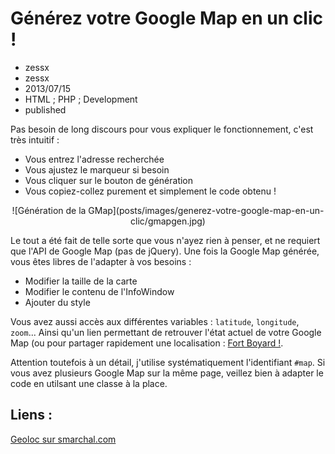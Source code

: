 # Générez votre Google Map en un clic !
- zessx
- zessx
- 2013/07/15
- HTML ; PHP ; Development
- published

Pas besoin de long discours pour vous expliquer le fonctionnement, c'est très intuitif :

* Vous entrez l'adresse recherchée
* Vous ajustez le marqueur si besoin
* Vous cliquer sur le bouton de génération
* Vous copiez-collez purement et simplement le code obtenu !

<center>![Génération de la GMap](posts/images/generez-votre-google-map-en-un-clic/gmapgen.jpg)</center>

Le tout a été fait de telle sorte que vous n'ayez rien à penser, et ne requiert que l'API de Google Map (pas de jQuery).
Une fois la Google Map générée, vous êtes libres de l'adapter à vos besoins :

* Modifier la taille de la carte
* Modifier le contenu de l'InfoWindow
* Ajouter du style

Vous avez aussi accès aux différentes variables : `latitude`, `longitude`, `zoom`... Ainsi qu'un lien permettant de retrouver l'état actuel de votre Google Map (ou pour partager rapidement une localisation : [Fort Boyard !](http://projets.smarchal.com/geoloc/?lat=45.99963404387834&lon=-1.2139638492678841&zoom=11).

Attention toutefois à un détail, j'utilise systématiquement l'identifiant `#map`. Si vous avez plusieurs Google Map sur la même page, veillez bien à adapter le code en utilsant une classe à la place.

## Liens :
[Geoloc sur smarchal.com](http://projets.smarchal.com/geoloc/)